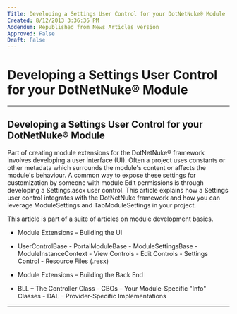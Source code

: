 ```yaml
---
Title: Developing a Settings User Control for your DotNetNuke® Module
Created: 8/12/2013 3:36:36 PM
Addendum: Republished from News Articles version
Approved: False
Draft: False
---
```

# Developing a Settings User Control for your DotNetNuke® Module

---

## Developing a Settings User Control for your DotNetNuke® Module


Part of creating module extensions for the DotNetNuke® framework involves developing a user interface (UI). Often a project uses constants or other metadata which surrounds the module's content or affects the module's behaviour. A common way to expose these settings for customization by someone with module Edit permissions is through developing a Settings.ascx user control. This article explains how a Settings user control integrates with the DotNetNuke framework and how you can leverage ModuleSettings and TabModuleSettings in your project.

 

This article is part of a suite of articles on module development basics.

 
- Module Extensions – Building the UI  
 - UserControlBase   - PortalModuleBase   - ModuleSettingsBase   - ModuleInstanceContext   - View Controls   - Edit Controls   - Settings Control   - Resource Files (.resx)

 - Module Extensions – Building the Back End  
 - BLL – The Controller Class   - CBOs – Your Module-Specific "Info" Classes   - DAL – Provider-Specific Implementations



---

